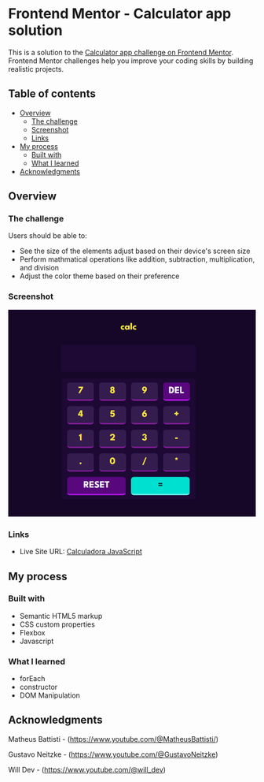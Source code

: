 # Frontend Mentor - Calculator app solution

This is a solution to the [Calculator app challenge on Frontend Mentor](https://www.frontendmentor.io/challenges/calculator-app-9lteq5N29). Frontend Mentor challenges help you improve your coding skills by building realistic projects. 

## Table of contents

- [Overview](#overview)
  - [The challenge](#the-challenge)
  - [Screenshot](#screenshot)
  - [Links](#links)
- [My process](#my-process)
  - [Built with](#built-with)
  - [What I learned](#what-i-learned)
- [Acknowledgments](#acknowledgments)

## Overview

### The challenge

Users should be able to:

- See the size of the elements adjust based on their device's screen size
- Perform mathmatical operations like addition, subtraction, multiplication, and division
- Adjust the color theme based on their preference

### Screenshot

![](/images/print.png)

### Links

- Live Site URL: [Calculadora JavaScript](https://calculadora-js-phi-seven.vercel.app)

## My process

### Built with

- Semantic HTML5 markup
- CSS custom properties
- Flexbox
- Javascript

### What I learned

- forEach
- constructor
- DOM Manipulation

## Acknowledgments

Matheus Battisti - (https://www.youtube.com/@MatheusBattisti/)


Gustavo Neitzke - (https://www.youtube.com/@GustavoNeitzke)


Will Dev - (https://www.youtube.com/@will_dev)